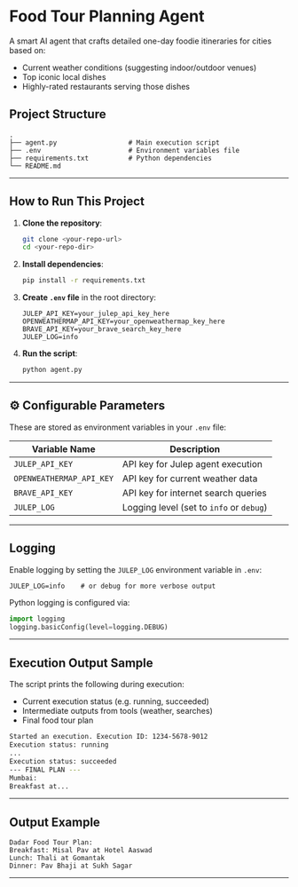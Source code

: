 
#  Food Tour Planning Agent

A smart AI agent that crafts detailed one-day foodie itineraries for cities based on:
- Current weather conditions (suggesting indoor/outdoor venues)
- Top iconic local dishes
- Highly-rated restaurants serving those dishes

##  Project Structure

```
.
├── agent.py                  # Main execution script
├── .env                      # Environment variables file
├── requirements.txt          # Python dependencies
└── README.md
```

---

##  How to Run This Project

1. **Clone the repository**:
   ```bash
   git clone <your-repo-url>
   cd <your-repo-dir>
   ```

2. **Install dependencies**:
   ```bash
   pip install -r requirements.txt
   ```

3. **Create `.env` file** in the root directory:
   ```env
   JULEP_API_KEY=your_julep_api_key_here
   OPENWEATHERMAP_API_KEY=your_openweathermap_key_here
   BRAVE_API_KEY=your_brave_search_key_here
   JULEP_LOG=info
   ```

4. **Run the script**:
   ```bash
   python agent.py
   ```

---

## ⚙️ Configurable Parameters

These are stored as environment variables in your `.env` file:

| Variable Name           | Description                         |
|------------------------|-------------------------------------|
| `JULEP_API_KEY`        | API key for Julep agent execution    |
| `OPENWEATHERMAP_API_KEY` | API key for current weather data     |
| `BRAVE_API_KEY`        | API key for internet search queries  |
| `JULEP_LOG`            | Logging level (set to `info` or `debug`) |



---

##   Logging

Enable logging by setting the `JULEP_LOG` environment variable in `.env`:

```env
JULEP_LOG=info    # or debug for more verbose output
```

Python logging is configured via:

```python
import logging
logging.basicConfig(level=logging.DEBUG)
```

---

##  Execution Output Sample

The script prints the following during execution:
- Current execution status (e.g. running, succeeded)
- Intermediate outputs from tools (weather, searches)
- Final food tour plan

```bash
Started an execution. Execution ID: 1234-5678-9012
Execution status: running
...
Execution status: succeeded
--- FINAL PLAN ---
Mumbai:
Breakfast at...
```


---

##  Output Example

```
Dadar Food Tour Plan:
Breakfast: Misal Pav at Hotel Aaswad
Lunch: Thali at Gomantak
Dinner: Pav Bhaji at Sukh Sagar
```

---

